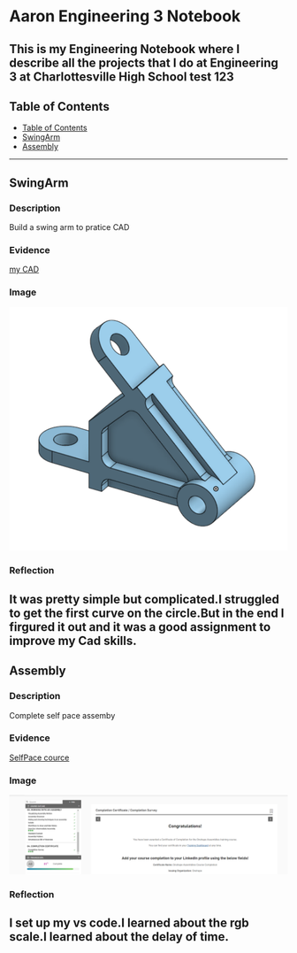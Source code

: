 # Aaron Engineering 3 Notebook
This is my Engineering Notebook where I describe all the projects that I do at Engineering 3 at Charlottesville High School
test 123
---
## Table of Contents
* [Table of Contents](#Table-of-Contents)
* [SwingArm](#SwingArm)
* [Assembly](#Assembly)


---

## SwingArm

### Description

Build a swing arm to pratice CAD

### Evidence

[my CAD](https://cvilleschools.onshape.com/documents/04a2a2682a175341dbda7c25/w/bbb4bfa104fd0f707b8df215/e/a370caffece3a41edc31a029)

### Image

![sa](./Images/SwingArm.png)

### Reflection

It was pretty simple but complicated.I struggled to get the first curve on the circle.But in the end I firgured it out and it was a good assignment to improve my Cad skills.
---

## Assembly

### Description

Complete self pace assemby 

### Evidence

[SelfPace cource](https://learn.onshape.com/learn/course/fundamentals-onshape-assemblies/completion-certificate/completion-survey?page=3)

### Image

![sa](./Images/competionofassembles.png)

### Reflection

I set up my vs code.I learned about the rgb scale.I learned about the delay of time.
---

